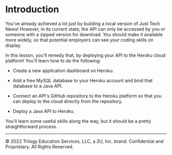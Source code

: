# Introduction

You've already achieved a lot just by building a local version of Just Tech News! However, in its current state, the API can only be accessed by you or someone with a zipped version for download. You should make it available more widely, so that potential employers can see your coding skills on display.

In this lesson, you'll remedy that, by deploying your API to the Heroku cloud platform! You'll learn how to do the following:

* Create a new application dashboard on Heroku.

* Add a free MySQL database to your Heroku account and bind that database to a Java API.

* Connect an API's GitHub repository to the Heroku platform so that you can deploy to the cloud directly from the repository.

* Deploy a Java API to Heroku.

You'll learn some useful skills along the way, but it should be a pretty straightforward process.

---
© 2022 Trilogy Education Services, LLC, a 2U, Inc. brand. Confidential and Proprietary. All Rights Reserved.